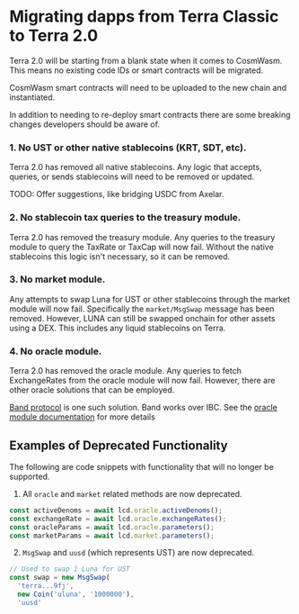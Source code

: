 # Migrating dapps from Terra Classic to Terra 2.0

Terra 2.0 will be starting from a blank state when it comes to CosmWasm. This means no existing code IDs or smart contracts will be migrated.

CosmWasm smart contracts will need to be uploaded to the new chain and instantiated.

In addition to needing to re-deploy smart contracts there are some breaking changes developers should be aware of.

### 1. No UST or other native stablecoins (KRT, SDT, etc).

Terra 2.0 has removed all native stablecoins. Any logic that accepts, queries, or sends stablecoins will need to be removed or updated.

TODO: Offer suggestions, like bridging USDC from Axelar.

### 2. No stablecoin tax queries to the treasury module.

Terra 2.0 has removed the treasury module. Any queries to the treasury module to query the TaxRate or TaxCap will now fail. Without the native stablecoins this logic isn't necessary, so it can be removed.

### 3. No market module.

Any attempts to swap Luna for UST or other stablecoins through the market module will now fail. Specifically the `market/MsgSwap` message has been removed. However, LUNA can still be swapped onchain for other assets using a DEX. This includes any liquid stablecoins on Terra.

### 4. No oracle module.

Terra 2.0 has removed the oracle module. Any queries to fetch ExchangeRates from the oracle module will now fail. However, there are other oracle solutions that can be employed.

[Band protocol](https://docs.bandchain.org/introduction/overview.html) is one such solution. Band works over IBC. See the [oracle module documentation](https://docs.bandchain.org/client-library/protocol-buffers/oracle-module.html) for more details

## Examples of Deprecated Functionality

The following are code snippets with functionality that will no longer be supported.

1. All `oracle` and `market` related methods are now deprecated.

```ts
const activeDenoms = await lcd.oracle.activeDenoms();
const exchangeRate = await lcd.oracle.exchangeRates();
const oracleParams = await lcd.oracle.parameters();
const marketParams = await lcd.market.parameters();
```

2. `MsgSwap` and `uusd` (which represents UST) are now deprecated.

```ts
// Used to swap 1 Luna for UST
const swap = new MsgSwap(
  'terra...9fj',
  new Coin('uluna', '1000000'),
  'uusd'
```
